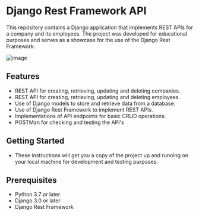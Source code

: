 # Django Rest Framework API
This repository contains a Django application that implements REST APIs for a company and its employees. The project was developed for educational purposes and serves as a showcase for the use of the Django Rest Framework.

![image](https://user-images.githubusercontent.com/61369686/216839506-c551d57f-b61c-42a5-9d88-04c3a7de4899.png)



## Features
- REST API for creating, retrieving, updating and deleting companies.
- REST API for creating, retrieving, updating and deleting employees.
- Use of Django models to store and retrieve data from a database.
- Use of Django Rest Framework to implement REST APIs.
- Implementations of API endpoints for basic CRUD operations.
- POSTMan for checking and testing the API's

## Getting Started
- These instructions will get you a copy of the project up and running on your local machine for development and testing purposes.

## Prerequisites
- Python 3.7 or later
- Django 3.0 or later
- Django Rest Framework
